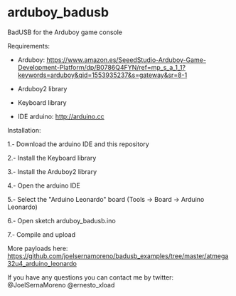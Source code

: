 # arduboy_badusb
BadUSB for the Arduboy game console

Requirements:

- Arduboy: https://www.amazon.es/SeeedStudio-Arduboy-Game-Development-Platform/dp/B0786Q4FYN/ref=mp_s_a_1_1?keywords=arduboy&qid=1553935237&s=gateway&sr=8-1

- Arduboy2 library
- Keyboard library

- IDE arduino: http://arduino.cc


Installation:

1.- Download the arduino IDE and this repository

2.- Install the Keyboard library

3.- Install the Arduboy2 library

4.- Open the arduino IDE

5.- Select the "Arduino Leonardo" board (Tools -> Board -> Arduino Leonardo)

6.- Open sketch arduboy_badusb.ino

7.- Compile and upload

More payloads here: https://github.com/joelsernamoreno/badusb_examples/tree/master/atmega32u4_arduino_leonardo

If you have any questions you can contact me by twitter: @JoelSernaMoreno @ernesto_xload
